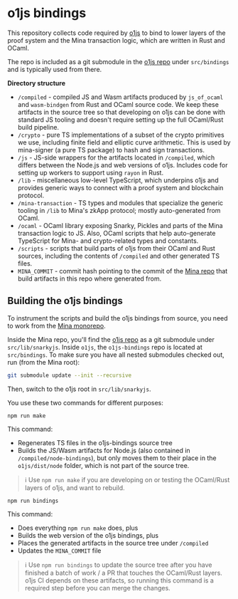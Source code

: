 # o1js bindings

This repository collects code required by [o1js](https://github.com/o1-labs/o1js) to bind to lower layers of the proof system and the Mina transaction logic, which are written in Rust and OCaml.

The repo is included as a git submodule in the [o1js repo](https://github.com/o1-labs/o1js) under `src/bindings` and is typically used from there.

**Directory structure**

- `/compiled` - compiled JS and Wasm artifacts produced by `js_of_ocaml` and `wasm-bindgen` from Rust and OCaml source code. We keep these artifacts in the source tree so that developing on o1js can be done with standard JS tooling and doesn't require setting up the full OCaml/Rust build pipeline.
- `/crypto` - pure TS implementations of a subset of the crypto primitives we use, including finite field and elliptic curve arithmetic. This is used by mina-signer (a pure TS package) to hash and sign transactions.
- `/js` - JS-side wrappers for the artifacts located in `/compiled`, which differs between the Node.js and web versions of o1js. Includes code for setting up workers to support using `rayon` in Rust.
- `/lib` - miscellaneous low-level TypeScript, which underpins o1js and provides generic ways to connect with a proof system and blockchain protocol.
- `/mina-transaction` - TS types and modules that specialize the generic tooling in `/lib` to Mina's zkApp protocol; mostly auto-generated from OCaml.
- `/ocaml` - OCaml library exposing Snarky, Pickles and parts of the Mina transaction logic to JS. Also, OCaml scripts that help auto-generate TypeScript for Mina- and crypto-related types and constants.
- `/scripts` - scripts that build parts of o1js from their OCaml and Rust sources, including the contents of `/compiled` and other generated TS files.
- `MINA_COMMIT` - commit hash pointing to the commit of the [Mina repo](https://github.com/MinaProtocol/mina) that build artifacts in this repo where generated from.

## Building the o1js bindings

To instrument the scripts and build the o1js bindings from source, you need to work from the [Mina monorepo](https://github.com/MinaProtocol/mina).

Inside the Mina repo, you'll find the [o1js repo](https://github.com/o1-labs/o1js) as a git submodule under `src/lib/snarkyjs`. Inside `o1js`, the `o1js-bindings` repo is located at `src/bindings`. To make sure you have all nested submodules checked out, run (from the Mina root):

```sh
git submodule update --init --recursive
```

Then, switch to the o1js root in `src/lib/snarkyjs`. 

You use these two commands for different purposes:

```
npm run make
```

This command:

- Regenerates TS files in the o1js-bindings source tree
- Builds the JS/Wasm artifacts for Node.js (also contained in `/compiled/node-bindings`), but only moves them to their place in the `o1js/dist/node` folder, which is not part of the source tree.

> ℹ️ Use `npm run make` if you are developing on or testing the OCaml/Rust layers of o1js, and want to rebuild.

```
npm run bindings
```

This command:

- Does everything `npm run make` does, plus
- Builds the web version of the o1js bindings, plus
- Places the generated artifacts in the source tree under `/compiled`
- Updates the `MINA_COMMIT` file

> ℹ️ Use `npm run bindings` to update the source tree after you have finished a batch of work / a PR that touches the OCaml/Rust layers. o1js CI depends on these artifacts, so running this command is a required step before you can merge the changes.
